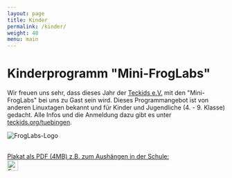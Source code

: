 ```yaml
---
layout: page
title: Kinder
permalink: /kinder/
weight: 48
menu: main
---
```


# Kinderprogramm "Mini-FrogLabs"

Wir freuen uns sehr, dass dieses Jahr der <a href="https://www.teckids.org/" target="_blank"> Teckids e.V.</a> mit den "Mini-FrogLabs" bei uns zu Gast sein wird. Dieses Programmangebot ist von anderen Linuxtagen bekannt und für Kinder und Jugendliche (4. - 9. Klasse) gedacht.
Alle Infos und die Anmeldung dazu gibt es unter <a href="https://www.teckids.org/tuebingen/" target="_blank">teckids.org/tuebingen</a>.

![FrogLabs-Logo](https://www.teckids.org/pics/projs/froglabs/2013/froscon/froglabs_pixelart.png "FrogLabs-Logo")

<br/>

<a href="../2016/downloads/teckids.mini.froglabs.tuebix.2016.pdf" target="_blank">
Plakat als PDF (4MB) z.B. zum Aushängen in der Schule:<br/>
<img src="../2016/downloads/teckids.mini.froglabs.tuebix.2016.png" alt="FrogLabs" title="FrogLabs" height="25"></a>
